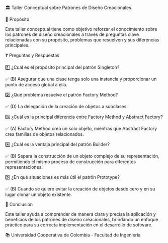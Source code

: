 🏛️ Taller Conceptual sobre Patrones de Diseño Creacionales.

📌 Propósito

Este taller conceptual tiene como objetivo reforzar el conocimiento sobre los patrones de diseño creacionales a través de preguntas clave relacionadas con su propósito, problemas que resuelven y sus diferencias principales.

❓ Preguntas y Respuestas

1️⃣ ¿Cuál es el propósito principal del patrón Singleton?

✅ (B) Asegurar que una clase tenga solo una instancia y proporcionar un punto de acceso global a ella.

2️⃣ ¿Qué problema resuelve el patrón Factory Method?

✅ (D) La delegación de la creación de objetos a subclases.

3️⃣ ¿Cuál es la principal diferencia entre Factory Method y Abstract Factory?

✅ (A) Factory Method crea un solo objeto, mientras que Abstract Factory crea familias de objetos relacionados.

4️⃣ ¿Cuál es la ventaja principal del patrón Builder?

✅ (B) Separa la construcción de un objeto complejo de su representación, permitiendo el mismo proceso de construcción para diferentes representaciones.

5️⃣ ¿En qué situaciones es más útil el patrón Prototype?

✅ (B) Cuando se quiere evitar la creación de objetos desde cero y en su lugar clonar un objeto existente.

🎯 Conclusión

Este taller ayuda a comprender de manera clara y precisa la aplicación y beneficios de los patrones de diseño creacionales, brindando un enfoque práctico para su correcta implementación en el desarrollo de software.

📚 Universidad Cooperativa de Colombia - Facultad de Ingeniería

